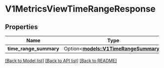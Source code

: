 # V1MetricsViewTimeRangeResponse

## Properties

Name | Type | Description | Notes
------------ | ------------- | ------------- | -------------
**time_range_summary** | Option<[**models::V1TimeRangeSummary**](v1TimeRangeSummary.md)> |  | [optional]

[[Back to Model list]](../README.md#documentation-for-models) [[Back to API list]](../README.md#documentation-for-api-endpoints) [[Back to README]](../README.md)


